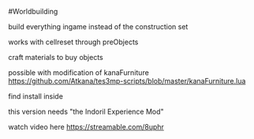 #Worldbuilding

build everything ingame instead of the construction set

works with cellreset through preObjects

craft materials to buy objects

possible with modification of kanaFurniture https://github.com/Atkana/tes3mp-scripts/blob/master/kanaFurniture.lua

find install inside


this version needs "the Indoril Experience Mod"



watch video here
https://streamable.com/8uphr